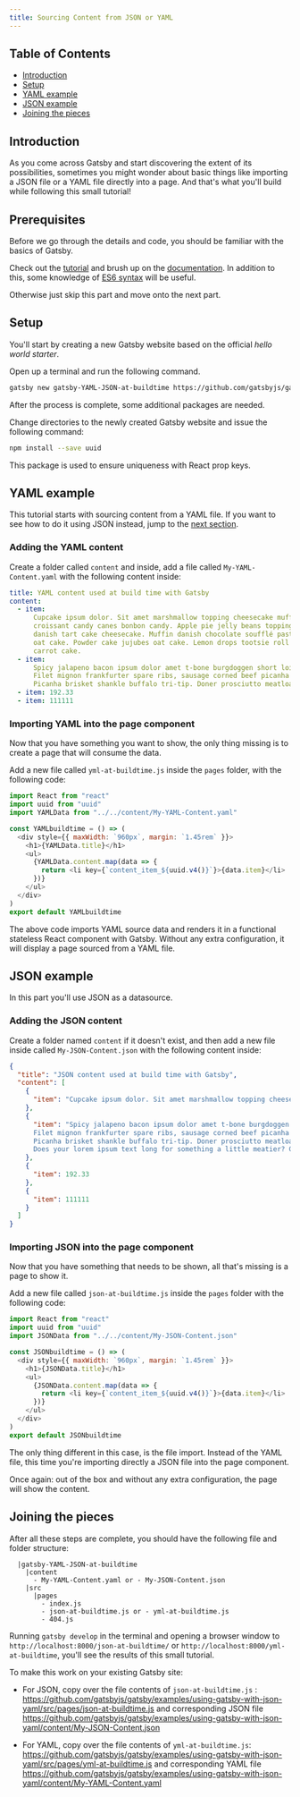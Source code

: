 ```yaml
---
title: Sourcing Content from JSON or YAML
---
```


## Table of Contents

- [Introduction](#Introduction)
- [Setup](#Setup)
- [YAML example](#YAML-example)
- [JSON example](#JSON-example)
- [Joining the pieces](#Joining-the-pieces)

## Introduction

As you come across Gatsby and start discovering the extent of its possibilities, sometimes you might wonder about basic things like importing a JSON file or a YAML file directly into a page. And that's what you'll build while following this small tutorial!

## Prerequisites

Before we go through the details and code, you should be familiar with the basics of Gatsby.

Check out the [tutorial](/tutorial/) and brush up on the [documentation](/docs/).
In addition to this, some knowledge of [ES6 syntax](https://medium.freecodecamp.org/write-less-do-more-with-javascript-es6-5fd4a8e50ee2) will be useful.

Otherwise just skip this part and move onto the next part.

## Setup

You'll start by creating a new Gatsby website based on the official _hello world starter_.

Open up a terminal and run the following command.

```bash
gatsby new gatsby-YAML-JSON-at-buildtime https://github.com/gatsbyjs/gatsby-starter-hello-world
```

After the process is complete, some additional packages are needed.

Change directories to the newly created Gatsby website and issue the following command:

```bash
npm install --save uuid
```

This package is used to ensure uniqueness with React prop keys.

## YAML example

This tutorial starts with sourcing content from a YAML file. If you want to see how to do it using JSON instead, jump to the [next section](#JSON-example).

### Adding the YAML content

Create a folder called `content` and inside, add a file called `My-YAML-Content.yaml` with the following content inside:

```yml
title: YAML content used at build time with Gatsby
content:
  - item:
      Cupcake ipsum dolor. Sit amet marshmallow topping cheesecake muffin. Halvah
      croissant candy canes bonbon candy. Apple pie jelly beans topping carrot cake
      danish tart cake cheesecake. Muffin danish chocolate soufflé pastry icing bonbon
      oat cake. Powder cake jujubes oat cake. Lemon drops tootsie roll marshmallow halvah
      carrot cake.
  - item:
      Spicy jalapeno bacon ipsum dolor amet t-bone burgdoggen short loin kevin flank.
      Filet mignon frankfurter spare ribs, sausage corned beef picanha beef ribs pork belly kevin cupim porchetta alcatra hamburger.
      Picanha brisket shankle buffalo tri-tip. Doner prosciutto meatloaf ribeye kevin kielbasa jowl beef ribs flank burgdoggen venison.
  - item: 192.33
  - item: 111111
```

### Importing YAML into the page component

Now that you have something you want to show, the only thing missing is to create a page that will consume the data.

Add a new file called `yml-at-buildtime.js` inside the `pages` folder, with the following code:

```javascript
import React from "react"
import uuid from "uuid"
import YAMLData from "../../content/My-YAML-Content.yaml"

const YAMLbuildtime = () => (
  <div style={{ maxWidth: `960px`, margin: `1.45rem` }}>
    <h1>{YAMLData.title}</h1>
    <ul>
      {YAMLData.content.map(data => {
        return <li key={`content_item_${uuid.v4()}`}>{data.item}</li>
      })}
    </ul>
  </div>
)
export default YAMLbuildtime
```

The above code imports YAML source data and renders it in a functional stateless React component with Gatsby. Without any extra configuration, it will display a page sourced from a YAML file.

## JSON example

In this part you'll use JSON as a datasource.

### Adding the JSON content

Create a folder named `content` if it doesn't exist, and then add a new file inside called `My-JSON-Content.json` with the following content inside:

```json
{
  "title": "JSON content used at build time with Gatsby",
  "content": [
    {
      "item": "Cupcake ipsum dolor. Sit amet marshmallow topping cheesecake muffin. Halvah croissant candy canes bonbon candy. Apple pie jelly beans topping carrot cake danish tart cake cheesecake. Muffin danish chocolate soufflé pastry icing bonbon oat cake. Powder cake jujubes oat cake. Lemon drops tootsie roll marshmallow halvah carrot cake."
    },
    {
      "item": "Spicy jalapeno bacon ipsum dolor amet t-bone burgdoggen short loin kevin flank.
      Filet mignon frankfurter spare ribs, sausage corned beef picanha beef ribs pork belly kevin cupim porchetta alcatra hamburger.
      Picanha brisket shankle buffalo tri-tip. Doner prosciutto meatloaf ribeye kevin kielbasa jowl beef ribs flank burgdoggen venison.
      Does your lorem ipsum text long for something a little meatier? Give our generator a try… it’s tasty!"
    },
    {
      "item": 192.33
    },
    {
      "item": 111111
    }
  ]
}
```

### Importing JSON into the page component

Now that you have something that needs to be shown, all that's missing is a page to show it.

Add a new file called `json-at-buildtime.js` inside the `pages` folder with the following code:

```javascript
import React from "react"
import uuid from "uuid"
import JSONData from "../../content/My-JSON-Content.json"

const JSONbuildtime = () => (
  <div style={{ maxWidth: `960px`, margin: `1.45rem` }}>
    <h1>{JSONData.title}</h1>
    <ul>
      {JSONData.content.map(data => {
        return <li key={`content_item_${uuid.v4()}`}>{data.item}</li>
      })}
    </ul>
  </div>
)
export default JSONbuildtime
```

The only thing different in this case, is the file import. Instead of the YAML file, this time you're importing directly a JSON file into the page component.

Once again: out of the box and without any extra configuration, the page will show the content.

## Joining the pieces

After all these steps are complete, you should have the following file and folder structure:

```
  |gatsby-YAML-JSON-at-buildtime
    |content
      - My-YAML-Content.yaml or - My-JSON-Content.json
    |src
      |pages
        - index.js
        - json-at-buildtime.js or - yml-at-buildtime.js
        - 404.js
```

Running `gatsby develop` in the terminal and opening a browser window to `http://localhost:8000/json-at-buildtime/` or `http://localhost:8000/yml-at-buildtime`, you'll see the results of this small tutorial.

To make this work on your existing Gatsby site:

- For JSON, copy over the file contents of `json-at-buildtime.js` : https://github.com/gatsbyjs/gatsby/examples/using-gatsby-with-json-yaml/src/pages/json-at-buildtime.js and corresponding JSON file https://github.com/gatsbyjs/gatsby/examples/using-gatsby-with-json-yaml/content/My-JSON-Content.json

- For YAML, copy over the file contents of `yml-at-buildtime.js`: https://github.com/gatsbyjs/gatsby/examples/using-gatsby-with-json-yaml/src/pages/yml-at-buildtime.js and corresponding YAML file https://github.com/gatsbyjs/gatsby/examples/using-gatsby-with-json-yaml/content/My-YAML-Content.yaml
